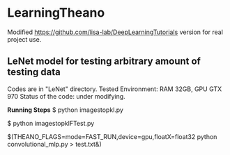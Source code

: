 # LearningTheano
Modified https://github.com/lisa-lab/DeepLearningTutorials version for real project use.

## LeNet model for testing arbitrary amount of testing data
Codes are in "LeNet" directory.
Tested Environment: RAM 32GB, GPU GTX 970
Status of the code: under modifying.

**Running Steps**
$ python imagestopkl.py

$ python imagestopklFTest.py

$(THEANO_FLAGS=mode=FAST_RUN,device=gpu,floatX=float32 python convolutional_mlp.py > test.txt&)
